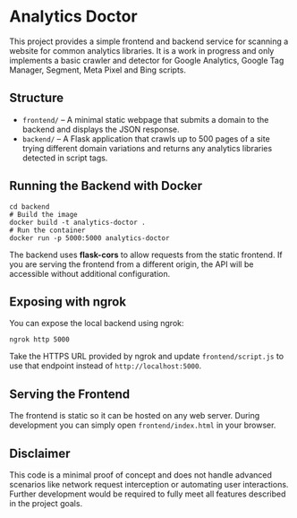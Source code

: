 # Analytics Doctor

This project provides a simple frontend and backend service for scanning a website for common analytics libraries. It is a work in progress and only implements a basic crawler and detector for Google Analytics, Google Tag Manager, Segment, Meta Pixel and Bing scripts.

## Structure

- `frontend/` – A minimal static webpage that submits a domain to the backend and displays the JSON response.
- `backend/` – A Flask application that crawls up to 500 pages of a site trying different domain variations and returns any analytics libraries detected in script tags.

## Running the Backend with Docker

```
cd backend
# Build the image
docker build -t analytics-doctor .
# Run the container
docker run -p 5000:5000 analytics-doctor
```

The backend uses **flask-cors** to allow requests from the static frontend. If
you are serving the frontend from a different origin, the API will be
accessible without additional configuration.

## Exposing with ngrok

You can expose the local backend using ngrok:

```
ngrok http 5000
```

Take the HTTPS URL provided by ngrok and update `frontend/script.js` to use that endpoint instead of `http://localhost:5000`.

## Serving the Frontend

The frontend is static so it can be hosted on any web server. During development you can simply open `frontend/index.html` in your browser.

## Disclaimer

This code is a minimal proof of concept and does not handle advanced scenarios like network request interception or automating user interactions. Further development would be required to fully meet all features described in the project goals.
